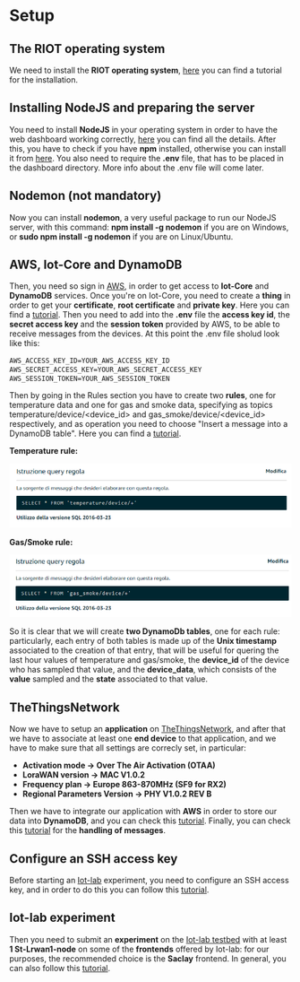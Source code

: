 # Setup

## The RIOT operating system
We need to install the **RIOT operating system**, [here](https://github.com/RIOT-OS/Tutorials#tutorials-for-riot) you can find a tutorial for the installation.

## Installing NodeJS and preparing the server
You need to install **NodeJS** in your operating system in order to have the web dashboard working correctly, [here](https://nodejs.org/en/) you can find all the details. After this, you have to check if you have **npm** installed, otherwise you can install it from [here](https://www.npmjs.com/get-npm). You also need to require the **.env** file, that has to be placed in the dashboard directory. More info about the .env file will come later.

## Nodemon (not mandatory)
Now you can install **nodemon**, a very useful package to run our NodeJS server, with this command: **npm install -g nodemon** if you are on Windows, or **sudo npm install -g nodemon** if you are on Linux/Ubuntu.

## AWS, Iot-Core and DynamoDB
Then, you need so sign in [AWS](https://aws.amazon.com/education/awseducate/), in order to get access to **Iot-Core** and **DynamoDB** services. Once you're on Iot-Core, you need to create a **thing** in order to get your **certificate**, **root certificate** and **private key**. Here you can find a [tutorial](https://docs.aws.amazon.com/iot/latest/developerguide/iot-moisture-create-thing.html). Then you need to add into the **.env** file the **access key id**, the **secret access key** and the **session token** provided by AWS, to be able to receive messages from the devices. At this point the .env file sholud look like this:

```
AWS_ACCESS_KEY_ID=YOUR_AWS_ACCESS_KEY_ID
AWS_SECRET_ACCESS_KEY=YOUR_AWS_SECRET_ACCESS_KEY
AWS_SESSION_TOKEN=YOUR_AWS_SESSION_TOKEN
```

Then by going in the Rules section you have to create two **rules**, one for temperature data and one for gas and smoke data, specifying as topics temperature/device/<device_id> and gas_smoke/device/<device_id> respectively, and as operation you need to choose "Insert a message into a DynamoDB table". Here you can find a [tutorial](https://docs.aws.amazon.com/iot/latest/developerguide/iot-ddb-rule.html).

**Temperature rule:**

![img](https://github.com/IvanGiacomoni/Iot-Individual-Assignments/blob/main/SecondAssignment/images/temperature_rule.png)

**Gas/Smoke rule:**

![img](https://github.com/IvanGiacomoni/Iot-Individual-Assignments/blob/main/SecondAssignment/images/gas_smoke_rule.png)

So it is clear that we will create **two DynamoDb tables**, one for each rule: particularly, each entry of both tables is made up of the **Unix timestamp** associated to the creation of that entry, that will be useful for quering the last hour values of temperature and gas/smoke, the **device_id** of the device who has sampled that value, and the **device_data**, which consists of the **value** sampled and the **state** associated to that value. 

## TheThingsNetwork
Now we have to setup an **application** on [TheThingsNetwork](https://www.thethingsnetwork.org/), and after that we have to associate at least one **end device** to that application, and we have to make sure that all settings are correcly set, in particular:
- **Activation mode -> Over The Air Activation (OTAA)**
- **LoraWAN version -> MAC V1.0.2**
- **Frequency plan -> Europe 863-870MHz (SF9 for RX2)**
- **Regional Parameters Version -> PHY V1.0.2 REV B**

Then we have to integrate our application with **AWS** in order to store our data into **DynamoDB**, and you can check this [tutorial](https://www.thethingsindustries.com/docs/integrations/cloud-integrations/aws-iot/default/). Finally, you can check this [tutorial](https://www.thethingsindustries.com/docs/integrations/cloud-integrations/aws-iot/default/messages/) for the **handling of messages**.

## Configure an SSH access key
Before starting an [Iot-lab](https://www.iot-lab.info/) experiment, you need to configure an SSH access key, and in order to do this you can follow this [tutorial](https://www.iot-lab.info/docs/getting-started/ssh-access/).

## Iot-lab experiment
Then you need to submit an **experiment** on the [Iot-lab testbed](https://www.iot-lab.info/testbed/dashboard) with at least **1 St-Lrwan1-node** on some of the **frontends** offered by Iot-lab: for our purposes, the recommended choice is the **Saclay** frontend. In general, you can also follow this [tutorial](https://www.iot-lab.info/legacy/tutorials/riot-ttn/index.html).
